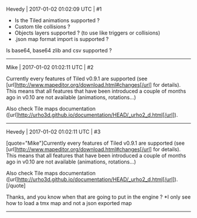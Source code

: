 Hevedy | 2017-01-02 01:02:09 UTC | #1

- Is the Tiled animations supported ?
- Custom tile collisions ?
- Objects layers supported ? (to use like triggers or collisions)
- .json map format import is supported ?

Is base64, base64 zlib and csv supported ?

-------------------------

Mike | 2017-01-02 01:02:11 UTC | #2

Currently every features of Tiled v0.9.1 are supported (see [url]http://www.mapeditor.org/download.html#changes[/url] for details).
This means that all features that have been introduced a couple of months ago in v0.10 are not available (animations, rotations...)

Also check Tile maps documentation ([url]http://urho3d.github.io/documentation/HEAD/_urho2_d.html[/url]).

-------------------------

Hevedy | 2017-01-02 01:02:11 UTC | #3

[quote="Mike"]Currently every features of Tiled v0.9.1 are supported (see [url]http://www.mapeditor.org/download.html#changes[/url] for details).
This means that all features that have been introduced a couple of months ago in v0.10 are not available (animations, rotations...)

Also check Tile maps documentation ([url]http://urho3d.github.io/documentation/HEAD/_urho2_d.html[/url]).[/quote]

Thanks, and you know when that are going to put in the engine ?
*I only see how to load a tmx map and not a json exported map

-------------------------

